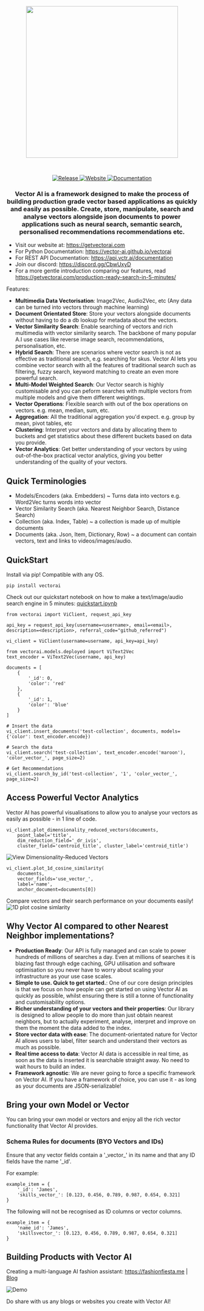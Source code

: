 <p align="center">
    <a href="https://getvectorai.com">
        <img src="https://getvectorai.com/assets/logo-with-text-v2.png" width="400"></img>
    </a>
</p>
<br>
<p align="center">
    <a href="https://github.com/vector-ai/vectorai">
        <img alt="Release" src="https://img.shields.io/github/v/tag/vector-ai/vectorai?label=release">
    </a>
    <a href="https://getvectorai.com">
        <img alt="Website" src="https://img.shields.io/website?up_message=online&label=website&url=https%3A%2F%2Fgetvectorai.com">
    </a>
    <a href="https://vector-ai.github.io/vectorhub">
        <img alt="Documentation" src="https://img.shields.io/website?up_message=online&label=documentation&url=https%3A%2F%2Fvector-ai.github.io%2Fvectorai">
    </a>
</p>

<h3 align="center">
Vector AI is a framework designed to make the process of building production grade vector based applications as quickly and easily as possible. Create, store, manipulate, search and analyse vectors alongside json documents to power applications such as neural search, semantic search, personalised recommendations recommendations etc.
</h3>

- Visit our website at: https://getvectorai.com
- For Python Documentation: https://vector-ai.github.io/vectorai
- For REST API Documentation: https://api.vctr.ai/documentation
- Join our discord: https://discord.gg/CbwUxyD
- For a more gentle introduction comparing our features, read https://getvectorai.com/production-ready-search-in-5-minutes/

Features:
- **Multimedia Data Vectorisation**: Image2Vec, Audio2Vec, etc (Any data can be turned into vectors through machine learning)
- **Document Orientated Store**: Store your vectors alongside documents without having to do a db lookup for metadata about the vectors.
- **Vector Similarity Search**: Enable searching of vectors and rich multimedia with vector similarity search. The backbone of many popular A.I use cases like reverse image search, recommendations, personalisation, etc.
- **Hybrid Search**: There are scenarios where vector search is not as effective as traditional search, e.g. searching for skus. Vector AI lets you combine vector search with all the features of traditional search such as filtering, fuzzy search, keyword matching to create an even more powerful search.
- **Multi-Model Weighted Search**: Our Vector search is highly customisable and you can peform searches with multiple vectors from multiple models and give them different weightings.
- **Vector Operations**: Flexible search with out of the box operations on vectors. e.g. mean, median, sum, etc.
- **Aggregation**: All the traditional aggregation you'd expect. e.g. group by mean, pivot tables, etc
- **Clustering**: Interpret your vectors and data by allocating them to buckets and get statistics about these different buckets based on data you provide.
- **Vector Analytics**: Get better understanding of your vectors by using out-of-the-box practical vector analytics, giving you better understanding of the quality of your vectors.

## Quick Terminologies

- Models/Encoders (aka. Embedders) ~ Turns data into vectors e.g. Word2Vec turns words into vector
- Vector Similarity Search (aka. Nearest Neighbor Search, Distance Search)
- Collection (aka. Index, Table) ~ a collection is made up of multiple documents
- Documents (aka. Json, Item, Dictionary, Row) ~ a document can contain vectors, text and links to videos/images/audio.

## QuickStart

Install via pip! Compatible with any OS.

```
pip install vectorai
```

Check out our quickstart notebook on how to make a text/image/audio search engine in 5 minutes: [quickstart.ipynb](examples/quickstart.ipynb)

```
from vectorai import ViClient, request_api_key

api_key = request_api_key(username=<username>, email=<email>, description=<description>, referral_code="github_referred")

vi_client = ViClient(username=username, api_key=api_key)

from vectorai.models.deployed import ViText2Vec
text_encoder = ViText2Vec(username, api_key)

documents = [
    {
        '_id': 0,
        'color': 'red'
    },
    {
        '_id': 1,
        'color': 'blue'
    }
]

# Insert the data
vi_client.insert_documents('test-collection', documents, models={'color': text_encoder.encode})

# Search the data
vi_client.search('test-collection', text_encoder.encode('maroon'), 'color_vector_', page_size=2)

# Get Recommendations
vi_client.search_by_id('test-collection', '1', 'color_vector_', page_size=2)
```

## Access Powerful Vector Analytics 

Vector AI has powerful visualisations to allow you to analyse your vectors as easily as possible - in 1 line of code.

```
vi_client.plot_dimensionality_reduced_vectors(documents, 
    point_label='title', 
    dim_reduction_field='_dr_ivis', 
    cluster_field='centroid_title', cluster_label='centroid_title')

```

![View Dimensionality-Reduced Vectors](https://getvectorai.com/assets/gif/dr_example.gif)

```
vi_client.plot_1d_cosine_similarity(
    documents, 
    vector_fields='use_vector_',
    label='name', 
    anchor_document=documents[0])
```

Compare vectors and their search performance on your documents easily!
![1D plot cosine simlarity](https://getvectorai.com/assets/gif/1d_cosine_similarity.gif)

## Why Vector AI compared to other Nearest Neighbor implementations?

- **Production Ready**: Our API is fully managed and can scale to power hundreds of millions of searches a day. Even at millions of searches it is blazing fast through edge caching, GPU utilisation and software optimisation so you never have to worry about scaling your infrastructure as your use case scales.
- **Simple to use. Quick to get started.**: One of our core design principles is that we focus on how people can get started on using Vector AI as quickly as possible, whilst ensuring there is still a tonne of functionality and customisability options.
- **Richer understanding of your vectors and their properties**: Our library is designed to allow people to do more than just obtain nearest neighbors, but to actually experiment, analyse, interpret and improve on them the moment the data added to the index.
- **Store vector data with ease**: The document-orientated nature for Vector AI allows users to label, filter search and understand their vectors as much as possible.
- **Real time access to data**: Vector AI data is accessible in real time, as soon as the data is inserted it is searchable straight away. No need to wait hours to build an index.
- **Framework agnostic**: We are never going to force a specific framework on Vector AI. If you have a framework of choice, you can use it - as long as your documents are JSON-serializable! 

## Bring your own Model or Vector

You can bring your own model or vectors and enjoy all the rich vector functionality that Vector AI provides.

### Schema Rules for documents (BYO Vectors and IDs)

Ensure that any vector fields contain a '\_vector\_' in its name and that any ID fields have the name '\_id'.

For example:
```
example_item = {
    '_id': 'James',
    'skills_vector_': [0.123, 0.456, 0.789, 0.987, 0.654, 0.321]
}
```

The following will not be recognised as ID columns or vector columns.

```
example_item = {
    'name_id': 'James',
    'skillsvector_': [0.123, 0.456, 0.789, 0.987, 0.654, 0.321]
}
```

## Building Products with Vector AI
Creating a multi-language AI fashion assistant: https://fashionfiesta.me | [Blog](https://getvectorai.com/how-we-built-a-vector-powered-outfit-recommender/)

![Demo](https://getvectorai.com/assets/gif/fashion-fiesta-demo.gif)

Do share with us any blogs or websites you create with Vector AI!
